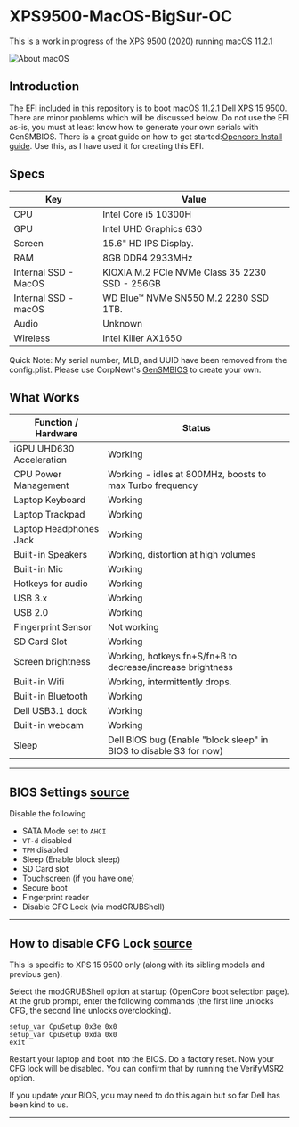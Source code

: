 # XPS9500-MacOS-BigSur-OC

This is a work in progress of the XPS 9500 (2020) running macOS 11.2.1

![About macOS](https://github.com/billthan/XPS9500-MacOS-BigSur-OC/blob/main/Screen%20Shot%202021-02-24%20at%207.24.24%20PM.png?raw=true)

## Introduction
The EFI included in this repository is to boot macOS 11.2.1 Dell XPS 15 9500. There are minor problems which will be discussed below. Do not use the EFI as-is, you must at least know how to generate your own serials with GenSMBIOS. There is a great guide on how to get started:[Opencore Install guide](https://dortania.github.io/OpenCore-Install-Guide/). Use this, as I have used it for creating this EFI.

## Specs

| Key                    | Value                                                        |
| ---------------------- | ------------------------------------------------------------ |
| CPU                    | Intel Core i5 10300H                                         |
| GPU                    | Intel UHD Graphics 630                                       |
| Screen                 | 15.6" HD IPS Display.                                        |
| RAM                    | 8GB DDR4 2933MHz                                             |
| Internal SSD - MacOS   | KIOXIA  M.2 PCIe NVMe Class 35 2230 SSD - 256GB              |
| Internal SSD - macOS   | WD Blue™ NVMe SN550 M.2 2280 SSD 1TB.                        |
| Audio                  | Unknown                                                      |
| Wireless               | Intel Killer AX1650                                          |


Quick Note: My serial number, MLB, and UUID have been removed from the config.plist. Please use CorpNewt's [GenSMBIOS](https://github.com/corpnewt/GenSMBIOS) to create your own.


## What Works

|Function / Hardware|Status|
|-|-|
|iGPU UHD630 Acceleration|Working|
|CPU Power Management|Working - idles at 800MHz, boosts to max Turbo frequency|
|Laptop Keyboard|Working|
|Laptop Trackpad|Working|
|Laptop Headphones Jack|Working|
|Built-in Speakers|Working, distortion at high volumes|
|Built-in Mic|Working|
|Hotkeys for audio|Working|
|USB 3.x|Working|
|USB 2.0|Working|
|Fingerprint Sensor|Not working|
|SD Card Slot|Working|
|Screen brightness|Working, hotkeys fn+S/fn+B to decrease/increase brightness|
|Built-in Wifi|Working, intermittently drops.|
|Built-in Bluetooth|Working|
|Dell USB3.1 dock|Working|
|Built-in webcam|Working|
|Sleep|Dell BIOS bug (Enable "block sleep" in BIOS to disable S3 for now)|

---

## BIOS Settings [source](https://github.com/zachs78/MacOS-XPS-9500-OpenCore)

Disable the following
 - SATA Mode set to `AHCI`
 - `VT-d` disabled
 - `TPM` disabled
 - Sleep (Enable block sleep)
 - SD Card slot
 - Touchscreen (if you have one)
 - Secure boot
 - Fingerprint reader
 - Disable CFG Lock (via modGRUBShell)

---

## How to disable CFG Lock [source](https://github.com/zachs78/MacOS-XPS-9500-OpenCore)

This is specific to XPS 15 9500 only (along with its sibling models and previous gen).

Select the modGRUBShell option at startup (OpenCore boot selection page).
At the grub prompt, enter the following commands (the first line unlocks CFG, the second line unlocks overclocking).

```
setup_var CpuSetup 0x3e 0x0
setup_var CpuSetup 0xda 0x0
exit
```

Restart your laptop and boot into the BIOS. Do a factory reset. Now your CFG lock will be disabled. You can confirm that by running the VerifyMSR2 option.

If you update your BIOS, you may need to do this again but so far Dell has been kind to us.

---

